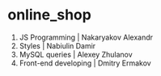 # online_shop

1. JS Programming | Nakaryakov Alexandr
2. Styles | Nabiulin Damir
4. MySQL queries | Alexey Zhulanov
5. Front-end developing | Dmitry Ermakov
